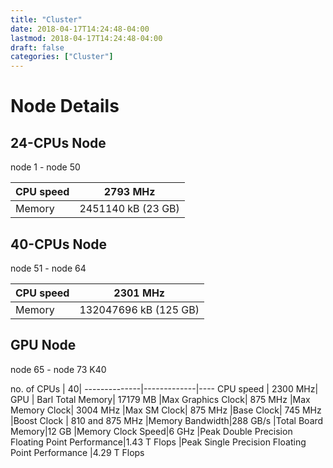 ```yaml
---
title: "Cluster"
date: 2018-04-17T14:24:48-04:00
lastmod: 2018-04-17T14:24:48-04:00
draft: false
categories: ["Cluster"]
---
```


# Node Details
<!--more-->
## 24-CPUs Node
node 1 - node 50

CPU speed| 2793 MHz
-------------|-----------------
Memory| 2451140 kB (23 GB)

## 40-CPUs Node
node 51 - node 64

CPU speed| 2301 MHz
-------------|-----------------
Memory| 132047696 kB (125 GB)

## GPU Node
node 65 - node 73
K40


no. of CPUs | 40| 
--------------|-------------|----
CPU speed | 2300 MHz|
GPU | Barl Total Memory| 17179 MB
  |Max Graphics Clock| 875 MHz
  |Max Memory Clock| 3004 MHz
  |Max SM Clock| 875 MHz
  |Base Clock| 745 MHz
  |Boost Clock | 810 and 875 MHz
  |Memory Bandwidth|288 GB/s
  |Total Board Memory|12 GB
  |Memory Clock Speed|6 GHz
  |Peak Double Precision Floating Point Performance|1.43 T Flops
  |Peak Single Precision Floating Point Performance |4.29 T Flops
  

